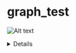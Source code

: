 # graph_test

![Alt text](https://g.gravizo.com/source/custom_mark?https%3A%2F%2Fraw.githubusercontent.com%2Fjotia1%2Fasr-daan%2Fmaster%2FREADME.md)

 <details> 
  custom_mark
  digraph G {
    f1 [label="Format 1: Elan"]
    f2 [label="Format 2: Transcriber"]
    f3 [label="Format 3: Praat"]
    conversion [shape="box", label="Conversion", fontsize="20"]
    standard   [shape="box", label="Standard format. JSON file"]
    normalise  [shape="box", label="Normalisation", fontsize="20"]
    norm_model [label="Normalisation rules"]
    pronunciation [shape="box", label="Pronunication", fontsize="20"]
    pron_model [label="Pronunciation rules"]
    kaldi      [shape="box", label="Kaldi", fontsize="20"]
    \
    f1 -> conversion
    f2 -> conversion
    f3 -> conversion
    conversion -> standard
    standard -> normalise [label="TEXT", fontcolor="green"]
    standard -> kaldi [label="AUDIO", fontcolor ="green"]
    norm_model -> normalise
    normalise -> pronunciation
    pron_model -> pronunciation
    pronunciation -> kaldi
  ;})
  custom_mark
</details>